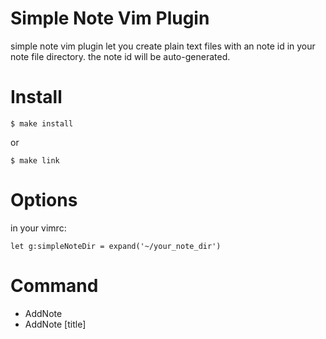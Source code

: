 

Simple Note Vim Plugin
======================

simple note vim plugin let you create plain text files with an note id in your note
file directory. the note id will be auto-generated.


Install
=======

    $ make install

or

    $ make link

Options
=======

in your vimrc:

    let g:simpleNoteDir = expand('~/your_note_dir')

Command
=======

- AddNote
- AddNote [title]


